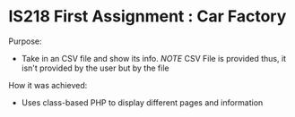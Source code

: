 # IS218 First Assignment : Car Factory

Purpose:

  - Take in an CSV file and show its info.
  *NOTE* CSV File is provided thus, it isn't provided by the user but by the file

How it was achieved:

  - Uses class-based PHP to display different pages and information
